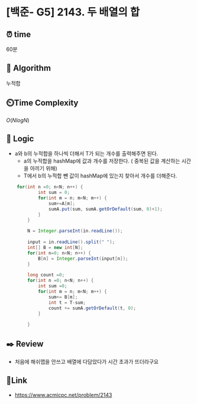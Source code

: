 
# [백준- G5] 2143. 두 배열의 합
## ⏰  **time**
60분

## :pushpin: **Algorithm**
누적합

## ⏲️**Time Complexity**
$O(N log N)$

## :round_pushpin: **Logic**

- a와 b의 누적합을 하나씩 더해서 T가 되는 개수를 출력해주면 된다.
  	- a의 누적합을 hashMap에 값과 개수를 저장한다. ( 중복된 값을 계산하는 시간을 아끼기 위해)
  	- T에서 b의 누적합 뺀 값이 hashMap에 있는지 찾아서 개수를 더해준다.

```java
	for(int n =0; n<N; n++) {
			int sum = 0;
			for(int m = n; m<N; m++) {
				sum+=A[m];
				sumA.put(sum, sumA.getOrDefault(sum, 0)+1);
			}
		}
		
		N = Integer.parseInt(in.readLine());
		
		input = in.readLine().split(" ");
		int[] B = new int[N];
		for(int n=0; n<N; n++) {
			B[n] = Integer.parseInt(input[n]);
		}
		
		long count =0;
		for(int n =0; n<N; n++) {
			int sum =0;
			for(int m = n; m<N; m++) {
				sum+= B[m];
				int t = T-sum;
				count += sumA.getOrDefault(t, 0);
			}
			
		}
```

## :black_nib: **Review**
- 처음에 해쉬맵을 안쓰고 배열에 다담았다가 시간 초과가 뜨더라구요


## 📡**Link**
- https://www.acmicpc.net/problem/2143

